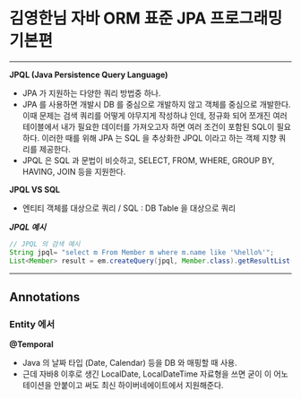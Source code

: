 # 김영한님 자바 ORM 표준 JPA 프로그래밍 기본편

---

**JPQL (Java Persistence Query Language)**
- JPA 가 지원하는 다양한 쿼리 방법중 하나.
- JPA 를 사용하면 개발시 DB 를 중심으로 개발하지 않고 객체를 중심으로 개발한다. 이때 문제는 검색 쿼리를 어떻게 야무지게 작성하냐 인데, 정규화 되어 쪼개진 여러 테이블에서 내가 필요한 데이터를 가져오고자 하면 여러 조건이 포함된 SQL이 필요하다. 이러한 때를 위해 JPA 는 SQL 을 추상화한 JPQL 이라고 하는 객체 지향 쿼리를 제공한다.
- JPQL 은 SQL 과 문법이 비슷하고, SELECT, FROM, WHERE, GROUP BY, HAVING, JOIN 등을 지원한다.


**JPQL VS SQL**
- 엔티티 객체를 대상으로 쿼리 / SQL : DB Table 을 대상으로 쿼리

***JPQL 예시***
```java
// JPQL 의 검색 예시
String jpql= "select m From Member m where m.name like '%hello%'";
List<Member> result = em.createQuery(jpql, Member.class).getResultList();
```

---

## Annotations

### Entity 에서
**@Temporal**
- Java 의 날짜 타입 (Date, Calendar) 등을 DB 와 매핑할 때 사용.
- 근데 자바8 이후로 생긴 LocalDate, LocalDateTime 자료형을 쓰면 굳이 이 어노테이션을 안붙이고 써도 최신 하이버네에이트에서 지원해준다.



